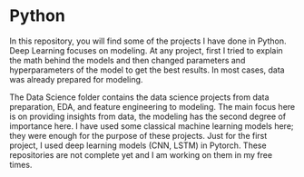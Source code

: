 # Python

In this repository, you will find some of the projects I have done in Python. Deep Learning focuses on modeling. At any project, first I tried to explain the math behind the models and then changed parameters and hyperparameters of the model to get the best results. In most cases, data was already prepared for modeling.

  The Data Science folder contains the data science projects from data preparation, EDA, and feature engineering to modeling. The main focus here is on providing insights from data, the modeling has the second degree of importance here. I have used some classical machine learning models here; they were enough for the purpose of these projects. Just for the first project, I used deep learning models (CNN, LSTM) in Pytorch. 
These repositories are not complete yet and I am working on them in my free times.
